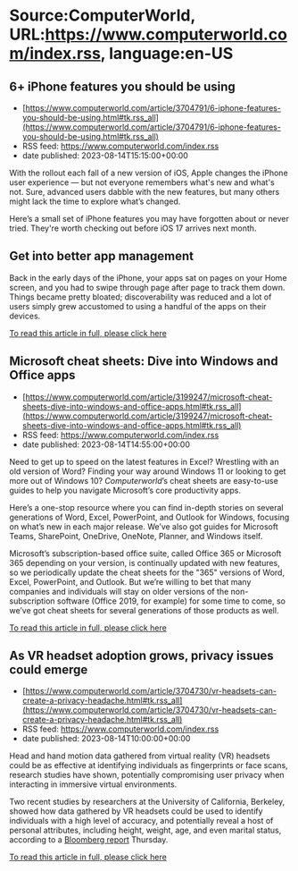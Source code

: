 # Source:ComputerWorld, URL:https://www.computerworld.com/index.rss, language:en-US

## 6+ iPhone features you should be using
 - [https://www.computerworld.com/article/3704791/6-iphone-features-you-should-be-using.html#tk.rss_all](https://www.computerworld.com/article/3704791/6-iphone-features-you-should-be-using.html#tk.rss_all)
 - RSS feed: https://www.computerworld.com/index.rss
 - date published: 2023-08-14T15:15:00+00:00

<article>
	<section class="page">
<p>With the rollout each fall of a new version of iOS, Apple changes the iPhone user experience — but not everyone remembers what's new and what's not. Sure, advanced users dabble with the new features, but many others might lack the time to explore what’s changed.</p><p>Here’s a small set of iPhone features you may have forgotten about or never tried. They're worth checking out before iOS 17 arrives next month.</p><h2><strong>Get into better app management</strong></h2>
<p>Back in the early days of the iPhone, your apps sat on pages on your Home screen, and you had to swipe through page after page to track them down. Things became pretty bloated; discoverability was reduced and a lot of users simply grew accustomed to using a handful of the apps on their devices.</p><p class="jumpTag"><a href="https://www.computerworld.com/article/3704791/6-iphone-features-you-should-be-using.html#jump">To read this article in full, please click here</a></p></section></article>

## Microsoft cheat sheets: Dive into Windows and Office apps
 - [https://www.computerworld.com/article/3199247/microsoft-cheat-sheets-dive-into-windows-and-office-apps.html#tk.rss_all](https://www.computerworld.com/article/3199247/microsoft-cheat-sheets-dive-into-windows-and-office-apps.html#tk.rss_all)
 - RSS feed: https://www.computerworld.com/index.rss
 - date published: 2023-08-14T14:55:00+00:00

<article>
	<section class="page">
<p>Need to get up to speed on the latest features in Excel? Wrestling with an old version of Word? Finding your way around Windows 11 or looking to get more out of Windows 10? <em>Computerworld</em>’s cheat sheets are easy-to-use guides to help you navigate Microsoft’s core productivity apps.</p><p>Here’s a one-stop resource where you can find in-depth stories on several generations of Word, Excel, PowerPoint, and Outlook for Windows, focusing on what’s new in each major release. We’ve also got guides for Microsoft Teams, SharePoint, OneDrive, OneNote, Planner, and Windows itself.</p><p>Microsoft’s subscription-based office suite, called Office 365 or Microsoft 365 depending on your version, is continually updated with new features, so we periodically update the cheat sheets for the "365" versions of Word, Excel, PowerPoint, and Outlook. But we’re willing to bet that many companies and individuals will stay on older versions of the non-subscription software (Office 2019, for example) for some time to come, so we’ve got cheat sheets for several generations of those products as well.</p><p class="jumpTag"><a href="https://www.computerworld.com/article/3199247/microsoft-cheat-sheets-dive-into-windows-and-office-apps.html#jump">To read this article in full, please click here</a></p></section></article>

## As VR headset adoption grows, privacy issues could emerge
 - [https://www.computerworld.com/article/3704730/vr-headsets-can-create-a-privacy-headache.html#tk.rss_all](https://www.computerworld.com/article/3704730/vr-headsets-can-create-a-privacy-headache.html#tk.rss_all)
 - RSS feed: https://www.computerworld.com/index.rss
 - date published: 2023-08-14T10:00:00+00:00

<article>
	<section class="page">
<p>Head and hand motion data gathered from virtual reality (VR) headsets could be as effective at identifying individuals as fingerprints or face scans, research studies have shown, potentially compromising user privacy when interacting in immersive virtual environments.</p><p>Two recent studies by researchers at the University of California, Berkeley, showed how data gathered by VR headsets could be used to identify individuals with a high level of accuracy, and potentially reveal a host of personal attributes, including height, weight, age, and even marital status, according to a <a href="https://www.bloomberg.com/news/articles/2023-08-10/meta-s-virtual-reality-headset-quest-2-has-privacy-concerns?srnd=technology-vp" rel="nofollow noopener" target="_blank">Bloomberg report</a> Thursday.</p><p class="jumpTag"><a href="https://www.computerworld.com/article/3704730/vr-headsets-can-create-a-privacy-headache.html#jump">To read this article in full, please click here</a></p></section></article>

